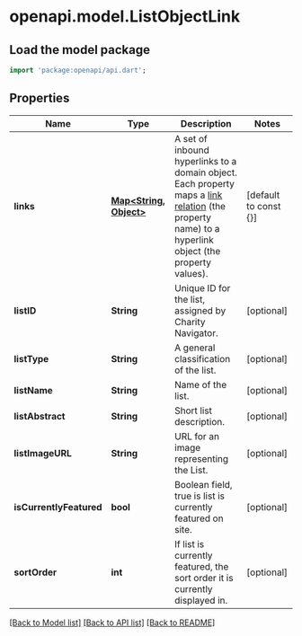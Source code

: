 # openapi.model.ListObjectLink

## Load the model package
```dart
import 'package:openapi/api.dart';
```

## Properties
Name | Type | Description | Notes
------------ | ------------- | ------------- | -------------
**links** | [**Map<String, Object>**](Object.md) | A set of inbound hyperlinks to a domain object. Each property maps a [link relation](https://www.iana.org/assignments/link-relations/link-relations.xhtml) (the property name) to a hyperlink object (the property values).  | [default to const {}]
**listID** | **String** | Unique ID for the list, assigned by Charity Navigator. | [optional] 
**listType** | **String** | A general classification of the list. | [optional] 
**listName** | **String** | Name of the list. | [optional] 
**listAbstract** | **String** | Short list description. | [optional] 
**listImageURL** | **String** | URL for an image representing the List. | [optional] 
**isCurrentlyFeatured** | **bool** | Boolean field, true is list is currently featured on site. | [optional] 
**sortOrder** | **int** | If list is currently featured, the sort order it is currently displayed in. | [optional] 

[[Back to Model list]](../README.md#documentation-for-models) [[Back to API list]](../README.md#documentation-for-api-endpoints) [[Back to README]](../README.md)


